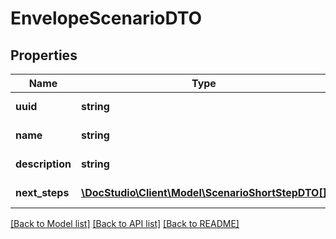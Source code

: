 # EnvelopeScenarioDTO

## Properties
Name | Type | Description | Notes
------------ | ------------- | ------------- | -------------
**uuid** | **string** | Scenario uuid | [optional] 
**name** | **string** | Scenario name | [optional] 
**description** | **string** | Scenario description | [optional] 
**next_steps** | [**\DocStudio\Client\Model\ScenarioShortStepDTO[]**](ScenarioShortStepDTO.md) | Scenario next steps | [optional] 

[[Back to Model list]](../../README.md#documentation-for-models) [[Back to API list]](../../README.md#documentation-for-api-endpoints) [[Back to README]](../../README.md)

